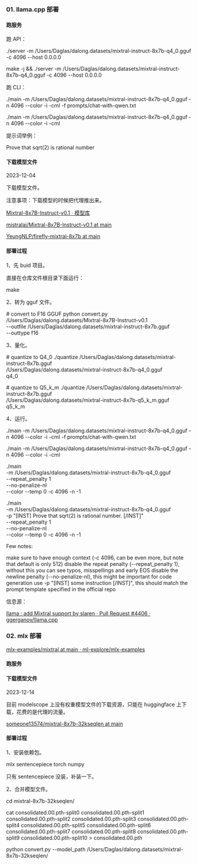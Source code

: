 ### 01. llama.cpp 部署

#### 跑服务

跑 API：

./server -m /Users/Daglas/dalong.datasets/mixtral-instruct-8x7b-q4_0.gguf -c 4096 --host 0.0.0.0



make -j && ./server -m /Users/Daglas/dalong.datasets/mixtral-instruct-8x7b-q4_0.gguf -c 4096 --host 0.0.0.0



跑 CLI：

./main -m /Users/Daglas/dalong.datasets/mixtral-instruct-8x7b-q4_0.gguf -n 4096 --color -i -cml -f prompts/chat-with-qwen.txt

./main -m /Users/Daglas/dalong.datasets/mixtral-instruct-8x7b-q4_0.gguf -n 4096 --color -i -cml


提示词举例：

Prove that sqrt(2) is rational number



#### 下载模型文件

2023-12-04

下载模型文件。

注意事项：下载模型的时候把代理推出来。

[Mixtral-8x7B-Instruct-v0.1 · 模型库](https://www.modelscope.cn/models/AI-ModelScope/Mixtral-8x7B-Instruct-v0.1/files)

[mistralai/Mixtral-8x7B-Instruct-v0.1 at main](https://huggingface.co/mistralai/Mixtral-8x7B-Instruct-v0.1/tree/main)

[YeungNLP/firefly-mixtral-8x7b at main](https://huggingface.co/YeungNLP/firefly-mixtral-8x7b/tree/main)


####  部署过程

1、先 buid 项目。

直接在仓库文件根目录下面运行：

make

2、转为 gguf 文件。

\# convert to F16 GGUF
python convert.py /Users/Daglas/dalong.datasets/Mixtral-8x7B-Instruct-v0.1 \
         --outfile /Users/Daglas/dalong.datasets/mixtral-instruct-8x7b.gguf \
         --outtype f16

3、量化。

\# quantize to Q4_0
./quantize /Users/Daglas/dalong.datasets/mixtral-instruct-8x7b.gguf \
           /Users/Daglas/dalong.datasets/mixtral-instruct-8x7b-q4_0.gguf \
           q4_0

\# quantize to Q5_k_m
./quantize /Users/Daglas/dalong.datasets/mixtral-instruct-8x7b.gguf \
           /Users/Daglas/dalong.datasets/mixtral-instruct-8x7b-q5_k_m.gguf \
           q5_k_m


4、运行。

./main -m /Users/Daglas/dalong.datasets/mixtral-instruct-8x7b-q4_0.gguf -n 4096 --color -i -cml -f prompts/chat-with-qwen.txt

./main -m /Users/Daglas/dalong.datasets/mixtral-instruct-8x7b-q4_0.gguf -n 4096 --color -i -cml

./main \
  -m /Users/Daglas/dalong.datasets/mixtral-instruct-8x7b-q4_0.gguf \
  --repeat_penalty 1 \
  --no-penalize-nl \
  --color --temp 0 -c 4096 -n -1 


./main \
  -m /Users/Daglas/dalong.datasets/mixtral-instruct-8x7b-q4_0.gguf \
  -p "[INST] Prove that sqrt(2) is rational number. [/INST]" \
  --repeat_penalty 1 \
  --no-penalize-nl \
  --color --temp 0 -c 4096 -n -1 

Few notes:

make sure to have enough context (-c 4096, can be even more, but note that default is only 512)
disable the repeat penalty (--repeat_penalty 1), without this you can see typos, misspellings and early EOS
disable the newline penalty (--no-penalize-nl), this might be important for code generation
use -p "[INST] some instruction [/INST]", this should match the prompt template specified in the official repo

信息源：

[llama : add Mixtral support by slaren · Pull Request #4406 · ggerganov/llama.cpp](https://github.com/ggerganov/llama.cpp/pull/4406)


### 02. mlx 部署

[mlx-examples/mixtral at main · ml-explore/mlx-examples](https://github.com/ml-explore/mlx-examples/tree/main/mixtral)





#### 跑服务




#### 下载模型文件

2023-12-14

目前 modelscope 上没有权重模型文件的下载资源，只能在 huggingface 上下载，花费的是代理的流量。

[someone13574/mixtral-8x7b-32kseqlen at main](https://huggingface.co/someone13574/mixtral-8x7b-32kseqlen/tree/main)

####  部署过程

1、安装依赖包。

mlx
sentencepiece
torch
numpy

只有 sentencepiece 没装，补装一下。

2、合并模型文件。

cd mixtral-8x7b-32kseqlen/

cat consolidated.00.pth-split0 consolidated.00.pth-split1 consolidated.00.pth-split2 consolidated.00.pth-split3 consolidated.00.pth-split4 consolidated.00.pth-split5 consolidated.00.pth-split6 consolidated.00.pth-split7 consolidated.00.pth-split8 consolidated.00.pth-split9 consolidated.00.pth-split10 > consolidated.00.pth



python convert.py --model_path /Users/Daglas/dalong.datasets/mixtral-8x7b-32kseqlen/